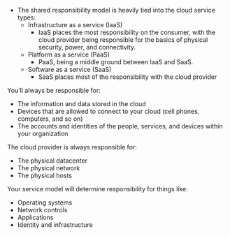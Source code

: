 - The shared responsibility model is heavily tied into the cloud service types:
	- Infrastructure as a service (IaaS)
		- IaaS places the most responsibility on the consumer, with the cloud provider being responsible for the basics of physical security, power, and connectivity.
	- Platform as a service (PaaS)
		- PaaS, being a middle ground between IaaS and SaaS.
	- Software as a service (SaaS)
		- SaaS places most of the responsibility with the cloud provider

You’ll always be responsible for:

- The information and data stored in the cloud
- Devices that are allowed to connect to your cloud (cell phones, computers, and so on)
- The accounts and identities of the people, services, and devices within your organization

The cloud provider is always responsible for:

- The physical datacenter
- The physical network
- The physical hosts

Your service model will determine responsibility for things like:

- Operating systems
- Network controls
- Applications
- Identity and infrastructure